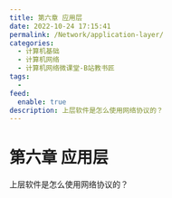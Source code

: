 ```yaml
---
title: 第六章 应用层
date: 2022-10-24 17:15:41
permalink: /Network/application-layer/
categories:
  - 计算机基础
  - 计算机网络
  - 计算机网络微课堂-B站教书匠
tags:
  - 
feed:
  enable: true
description: 上层软件是怎么使用网络协议的？
---
```

# 第六章 应用层


上层软件是怎么使用网络协议的？

<!-- more -->
